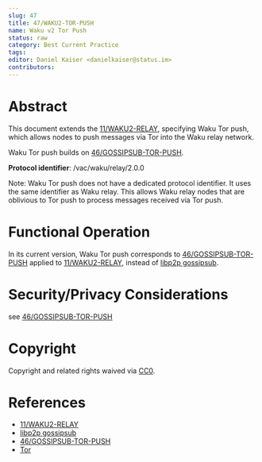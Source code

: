 ```yaml
---
slug: 47
title: 47/WAKU2-TOR-PUSH
name: Waku v2 Tor Push
status: raw
category: Best Current Practice
tags:
editor: Daniel Kaiser <danielkaiser@status.im>
contributors:
---
```



# Abstract

This document extends the [11/WAKU2-RELAY](/spec/11/), specifying Waku Tor push,
which allows nodes to push messages via Tor into the Waku relay network.

Waku Tor push builds on [46/GOSSIPSUB-TOR-PUSH](/spec/46).

**Protocol identifier**: /vac/waku/relay/2.0.0

Note: Waku Tor push does not have a dedicated protocol identifier.
It uses the same identifier as Waku relay.
This allows Waku relay nodes that are oblivious to Tor push to process messages received via Tor push.


# Functional Operation

In its current version, Waku Tor push corresponds to [46/GOSSIPSUB-TOR-PUSH](/spec/46)
applied to [11/WAKU2-RELAY](/spec/11/),
instead of [libp2p gossipsub](https://github.com/libp2p/specs/blob/master/pubsub/gossipsub/README.md).

# Security/Privacy Considerations

see [46/GOSSIPSUB-TOR-PUSH](/spec/46)

# Copyright

Copyright and related rights waived via [CC0](https://creativecommons.org/publicdomain/zero/1.0/).

# References

* [11/WAKU2-RELAY](/spec/11/)
* [libp2p gossipsub](https://github.com/libp2p/specs/blob/master/pubsub/gossipsub/README.md)
* [46/GOSSIPSUB-TOR-PUSH](/spec/46)
* [Tor](https://www.torproject.org/)



